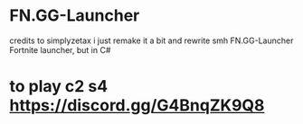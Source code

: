# FN.GG-Launcher

credits to simplyzetax i just remake it a bit and rewrite smh
 FN.GG-Launcher Fortnite launcher, but in C#



 # to play c2 s4 https://discord.gg/G4BnqZK9Q8
